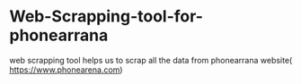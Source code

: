 # Web-Scrapping-tool-for-phonearrana
web scrapping tool helps us to scrap all the data from phonearrana website( https://www.phonearena.com)
